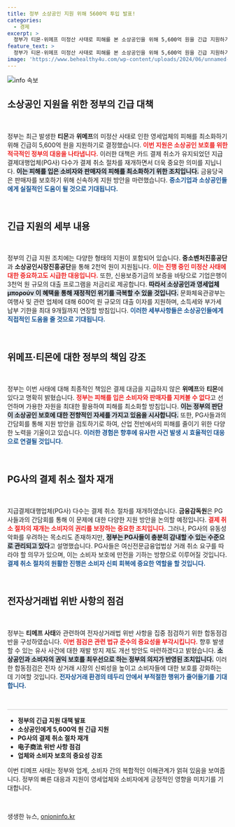 ```yaml
---
title: 정부 소상공인 지원 위해 5600억 투입 발표!
categories:
  - 경제
excerpt: >
  정부가 티몬·위메프 미정산 사태로 피해를 본 소상공인을 위해 5,600억 원을 긴급 지원하기로 결정했습니다. 카드 결제 취소가 재개되며, 판매자 보호에 나선 정부의 대책이 주목받고 있습니다.
feature_text: >
  정부가 티몬·위메프 미정산 사태로 피해를 본 소상공인을 위해 5,600억 원을 긴급 지원하기로 결정했습니다. 카드 결제 취소가 재개되며, 판매자 보호에 나선 정부의 대책이 주목받고 있습니다.
image: 'https://www.behealthy4u.com/wp-content/uploads/2024/06/unnamed-file.png'
---
```


<p><img src="https://www.behealthy4u.com/wp-content/uploads/2024/06/unnamed-file.png" alt="info 속보" /></p>

<h2 data-ke-size="size26">소상공인 지원을 위한 정부의 긴급 대책</h2>

<p data-ke-size="size16">&nbsp;</p>

<p>정부는 최근 발생한 <b>티몬</b>과 <b>위메프</b>의 미정산 사태로 인한 영세업체의 피해를 최소화하기 위해 긴급히 5,600억 원을 지원하기로 결정했습니다. <b><span style="color: #ee2323;">이번 지원은 소상공인 보호를 위한 적극적인 정부의 대응을 나타냅니다.</span></b> 이러한 대책은 카드 결제 취소가 유지되었던 지급결제대행업체(PG사) 다수가 결제 취소 절차를 재개하면서 더욱 중요한 의미를 지닙니다. <b><span style="background-color: #21538527;">이는 피해를 입은 소비자와 판매자의 피해를 최소화하기 위한 조치입니다.</span></b> 금융당국은 판매자를 보호하기 위해 신속하게 지원 방안을 마련했습니다. <b><span style="color: #1a5490;">중소기업과 소상공인들에게 실질적인 도움이 될 것으로 기대됩니다.</span></b></p>

<p data-ke-size="size16">&nbsp;</p>

<h2 data-ke-size="size26">긴급 지원의 세부 내용</h2>

<p data-ke-size="size16">&nbsp;</p>

<p>정부의 긴급 지원 조치에는 다양한 형태의 지원이 포함되어 있습니다. <b>중소벤처진흥공단</b>과 <b>소상공인시장진흥공단</b>을 통해 2천억 원이 지원됩니다. <b><span style="color: #ee2323;">이는 진행 중인 미정산 사태에 대한 중요하고도 시급한 대응입니다.</span></b> 또한, 신용보증기금의 보증을 바탕으로 기업은행이 3천억 원 규모의 대출 프로그램을 저금리로 제공합니다. <b><span style="background-color: #21538527;">따라서 소상공인과 영세업체 μπορούν 이 혜택을 통해 재정적인 위기를 극복할 수 있을 것입니다.</span></b> 문화체육관광부는 여행사 및 관련 업체에 대해 600억 원 규모의 대출 이자를 지원하며, 소득세와 부가세 납부 기한을 최대 9개월까지 연장할 방침입니다. <b><span style="color: #1a5490;">이러한 세부사항들은 소상공인들에게 직접적인 도움을 줄 것으로 기대됩니다.</span></b></p>

<p data-ke-size="size16">&nbsp;</p>

<h2 data-ke-size="size26">위메프·티몬에 대한 정부의 책임 강조</h2>

<p data-ke-size="size16">&nbsp;</p>

<p>정부는 이번 사태에 대해 최종적인 책임은 결제 대금을 지급하지 않은 <b>위메프</b>와 <b>티몬</b>에 있다고 명확히 밝혔습니다. <b><span style="color: #ee2323;">정부는 피해를 입은 소비자와 판매자를 지켜볼 수 없다</span></b>고 선언하며 가용한 자원을 최대한 활용하여 피해를 최소화할 방침입니다. <b><span style="background-color: #21538527;">이는 정부의 판단이 소상공인 보호에 대한 전향적인 자세를 가지고 있음을 시사합니다.</span></b> 또한, PG사들과의 간담회를 통해 지원 방안을 검토하기로 하여, 산업 전반에서의 피해를 줄이기 위한 다양한 노력을 기울이고 있습니다. <b><span style="color: #1a5490;">이러한 경험은 향후에 유사한 사건 발생 시 효율적인 대응으로 연결될 것입니다.</span></b></p>

<p data-ke-size="size16">&nbsp;</p>

<h2 data-ke-size="size26">PG사의 결제 취소 절차 재개</h2>

<p data-ke-size="size16">&nbsp;</p>

<p>지급결제대행업체(PG사) 다수는 결제 취소 절차를 재개하였습니다. <b>금융감독원</b>은 PG사들과의 간담회를 통해 이 문제에 대한 다양한 지원 방안을 논의할 예정입니다. <b><span style="color: #ee2323;">결제 취소 절차의 재개는 소비자의 권리를 보장하는 중요한 조치입니다.</span></b> 그러나, PG사의 유동성 악화를 우려하는 목소리도 존재하지만, <b><span style="background-color: #21538527;">정부는 PG사들이 충분히 감내할 수 있는 수준으로 관리되고 있다</span></b>고 설명했습니다. PG사들은 여신전문금융업법상 거래 취소 요구를 따라야 할 의무가 있으며, 이는 소비자 보호에 만전을 기하는 방향으로 이루어질 것입니다. <b><span style="color: #1a5490;">결제 취소 절차의 원활한 진행은 소비자 신뢰 회복에 중요한 역할을 할 것입니다.</span></b></p>

<p data-ke-size="size16">&nbsp;</p>

<h2 data-ke-size="size26">전자상거래법 위반 사항의 점검</h2>

<p data-ke-size="size16">&nbsp;</p>

<p>정부는 <b> 티메프 사태</b>와 관련하여 전자상거래법 위반 사항을 집중 점검하기 위한 합동점검반을 구성하였습니다. <b><span style="color: #ee2323;">이번 점검은 관련 법규 준수의 중요성을 부각시킵니다.</span></b> 향후 발생할 수 있는 유사 사건에 대한 재발 방지 제도 개선 방안도 마련하겠다고 밝혔습니다. <b><span style="background-color: #21538527;">소상공인과 소비자의 권익 보호를 최우선으로 하는 정부의 의지가 반영된 조치입니다.</span></b> 이러한 합동점검은 전자 상거래 시장의 신뢰성을 높이고 소비자들에 대한 보호를 강화하는 데 기여할 것입니다. <b><span style="color: #1a5490;">전자상거래 환경의 테두리 안에서 부적절한 행위가 줄어들기를 기대합니다.</span></b></p>

<p data-ke-size="size16">&nbsp;</p>

<hr style="height: 1px; border: none; background-color: #cccccc;" />

<ul>
<li><b>정부의 긴급 지원 대책 발표</b></li>
<li><b>소상공인에게 5,600억 원 긴급 지원</b></li>
<li><b>PG사의 결제 취소 절차 재개</b></li>
<li><b>电子商法 위반 사항 점검</b></li>
<li><b>업체와 소비자 보호의 중요성 강조</b></li>
</ul> 

<p data-ke-size="size16">이번 티메프 사태는 정부와 업계, 소비자 간의 복합적인 이해관계가 얽혀 있음을 보여줍니다. 정부의 빠른 대응과 지원이 영세업체와 소비자에게 긍정적인 영향을 미치기를 기대합니다.</p> 

<p data-ke-size="size16">&nbsp;</p>
생생한 뉴스, <a href="https://onioninfo.kr" rel="dofollow">onioninfo.kr</a>


